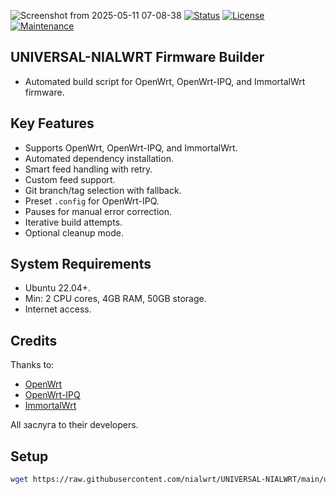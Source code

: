 ![Screenshot from 2025-05-11 07-08-38](https://github.com/user-attachments/assets/a2609ec0-e390-4090-98ec-73cac5060836)
[![Status](https://img.shields.io/badge/Status-Stable-green.svg)](https://github.com/nialwrt/UNIVERSAL-NIALWRT)
[![License](https://img.shields.io/badge/License-GPLv2-blue.svg)](https://www.gnu.org/licenses/old-licenses/gpl-2.0.html)
[![Maintenance](https://img.shields.io/badge/Maintained-Yes-brightgreen.svg)](https://github.com/nialwrt/UNIVERSAL-NIALWRT)

## UNIVERSAL-NIALWRT Firmware Builder

* Automated build script for OpenWrt, OpenWrt-IPQ, and ImmortalWrt firmware.

## Key Features

* Supports OpenWrt, OpenWrt-IPQ, and ImmortalWrt.
* Automated dependency installation.
* Smart feed handling with retry.
* Custom feed support.
* Git branch/tag selection with fallback.
* Preset `.config` for OpenWrt-IPQ.
* Pauses for manual error correction.
* Iterative build attempts.
* Optional cleanup mode.

## System Requirements

* Ubuntu 22.04+.
* Min: 2 CPU cores, 4GB RAM, 50GB storage.
* Internet access.

## Credits

Thanks to:

* [OpenWrt](https://openwrt.org/)
* [OpenWrt-IPQ](https://github.com/qosmio/openwrt-ipq)
* [ImmortalWrt](https://github.com/immortalwrt/immortalwrt)

All заслуга to their developers.

## Setup

```bash
wget https://raw.githubusercontent.com/nialwrt/UNIVERSAL-NIALWRT/main/universal-nialwrt.sh && chmod +x universal-nialwrt.sh && ./universal-nialwrt.sh
